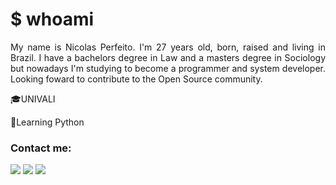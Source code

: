 # $ whoami
<p align="justify"> My name is Nicolas Perfeito. I'm 27 years old, born, raised and living in Brazil. I have a bachelors degree in Law and a masters degree in Sociology but nowadays I'm studying to become a programmer and system developer. Looking foward to contribute to the Open Source community.
          </p>
<p>&#127891;UNIVALI</p>
<p>&#128013;Learning Python</p>

### Contact me:

<a hred = "mailto:nicolas.perfeito@protonmail.com"><img src="https://img.shields.io/badge/ProtonMail-8B89CC?style=for-the-badge&logo=protonmail&logoColor=white" target="_blank"></a>
<a href = "mailto:nicolas.perfeito@gmail.com"><img src="https://img.shields.io/badge/Gmail-D14836?style=for-the-badge&logo=gmail&logoColor=white" target="_blank"></a>
<a href="https://www.linkedin.com/in/nicolas-perfeito" target="_blank"><img src="https://img.shields.io/badge/-LinkedIn-%230077B5?style=for-the-badge&logo=linkedin&logoColor=white" target="_blank"></a>
